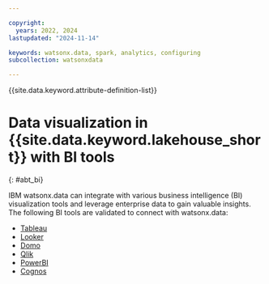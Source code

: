 ```yaml
---

copyright:
  years: 2022, 2024
lastupdated: "2024-11-14"

keywords: watsonx.data, spark, analytics, configuring
subcollection: watsonxdata

---
```


{{site.data.keyword.attribute-definition-list}}

# Data visualization in {{site.data.keyword.lakehouse_short}} with BI tools
{: #abt_bi}


IBM watsonx.data can integrate with various business intelligence (BI) visualization tools and leverage enterprise data to gain valuable insights. The following BI tools are validated to connect with watsonx.data:


- [Tableau]({{site.data.keyword.ref-tableau-link}})
- [Looker]({{site.data.keyword.ref-looker-link}})
- [Domo]({{site.data.keyword.ref-domo-link}})
- [Qlik]({{site.data.keyword.ref-qlik-link}})
- [PowerBI]({{site.data.keyword.ref-bi_intro-link}})
- [Cognos](watsonxdata?topic=watsonxdata-cognos)

